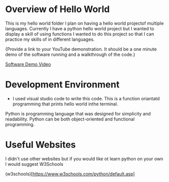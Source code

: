 # Overview of Hello World

This is my hello world folder I plan on having a hello world projectof multiple languages.
Currently I have a python hello world project but I wanted to display a skill of using functions
I wanted to do this project so that I can practice my skills of in different languages.

{Provide a link to your YouTube demonstration.  It should be a one minute demo of the software running and a walkthrough of the code.}

[Software Demo Video](http://youtube.link.goes.here)

# Development Environment

* I used visual studio code to write this code. This is a function oriantatd programming that prints hello world inthe terminal.

Python is programming language that was designed for simplicity and readability. Python can be both object-oriented and functional programming.

# Useful Websites

I didn't use other websites but if you would like ot learn python on your own I would suggest W3Schools

(w3schools)[https://www.w3schools.com/python/default.asp]
